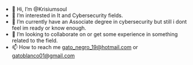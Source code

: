 - 👋 Hi, I’m @Krisiumsoul
- 👀 I’m interested in It and Cybersecurity fields.
- 🌱 I’m currently have an Associate degree in cybersecurity but still i dont feel im ready or know enough.
- 💞️ I’m looking to collaborate on or get some experience in something related to the field.
- 📫 How to reach me gato_negro_19@hotmail.com or gatoblanco01@gmail.com

<!---
Krisiumsoul/Krisiumsoul is a ✨ special ✨ repository because its `README.md` (this file) appears on your GitHub profile.
You can click the Preview link to take a look at your changes.
--->

